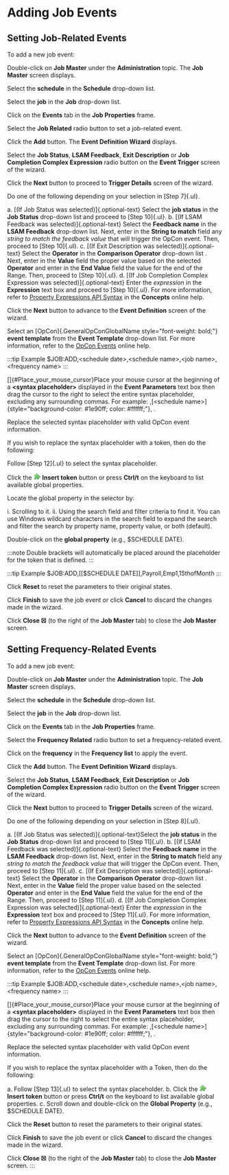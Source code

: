 # Adding Job Events

## Setting Job-Related Events

To add a new job event:

Double-click on **Job Master** under the **Administration** topic. The
**Job Master** screen displays.

Select the **schedule** in the **Schedule** drop-down list.

Select the **job** in the **Job** drop-down list.

Click on the **Events** tab in the **Job Properties** frame.

Select the **Job Related** radio button to set a job-related event.

Click the **Add** button. The **Event Definition Wizard** displays.

Select the **Job Status**, **LSAM Feedback**, **Exit Description** or
**Job Completion Complex Expression** radio button on the **Event
Trigger** screen of the wizard.

Click the **Next** button to proceed to **Trigger Details** screen of
the wizard.

Do one of the following depending on your selection in [Step 7]{.ul}.

a.  [(If Job Status was selected)]{.optional-text} Select the **job     status** in the **Job Status** drop-down list and proceed to [Step
    10]{.ul}.
b.  [(If LSAM Feedback was selected)]{.optional-text} Select the     **Feedback name** in the **LSAM Feedback** drop-down list. Next,
    enter in the **String to match** field any *string to match the
    feedback value* that will trigger the
    OpCon event. Then, proceed to [Step
    10]{.ul}.
c.  [(If Exit Description was selected)]{.optional-text} Select the     **Operator** in the **Comparison Operator** drop-down list . Next,
    enter in the **Value** field the proper value based on the selected
    **Operator** and enter in the **End Value** field the value for the
    end of the Range. Then, proceed to [Step 10]{.ul}.
d.  [(If Job Completion Complex Expression was     selected)]{.optional-text} Enter the *expression* in the
    **Expression** text box and proceed to [Step 10]{.ul}. For more
    information, refer to [Property Expressions API Syntax](../../../reference/property-expressions-syntax.md)
     in the **Concepts** online help.

Click the **Next** button to advance to the **Event Definition** screen
of the wizard.

Select an [OpCon]{.GeneralOpConGlobalName style="font-weight: bold;"} **event template** from the **Event Template** drop-down list. For more
information, refer to the [OpCon Events](../../../events/introduction.md) online help.

:::tip Example
$JOB:ADD,\<schedule date\>,\<schedule name\>,\<job name\>,\<frequency name\>
:::

[]{#Place_your_mouse_cursor}Place your mouse cursor at the beginning of a **\<syntax placeholder\>** displayed in the **Event Parameters** text
box then drag the cursor to the right to select the entire syntax
placeholder, excluding any surrounding commas. For example: ,[\<schedule name\>]{style="background-color: #1e90ff; color: #ffffff;"}, .

Replace the selected syntax placeholder with valid
OpCon event information.

If you wish to replace the syntax placeholder with a token, then do the
following:

Follow [Step 12]{.ul} to select the syntax placeholder.

Click the ![Insert Token buton](../../../Resources/Images/EM/EMinserttoken.png "Insert Token button")
**Insert token** button or press **Ctrl/t** on the keyboard to list
available global properties.

Locate the global property in the selector by:

i.  Scrolling to it.
ii. Using the search field and filter criteria to find it. You can use
    Windows wildcard characters in the search field to expand the search
    and filter the search by property name, property value, or both
    (default).

Double-click on the **global property** (e.g., \$SCHEDULE DATE).

:::note
Double brackets will automatically be placed around the placeholder for the token that is defined.
:::

:::tip Example
$JOB:ADD,\[\[\$SCHEDULE DATE\]\],Payroll,Emp1,15thofMonth
:::

Click **Reset** to reset the parameters to their original states.

Click **Finish** to save the job event or click **Cancel** to discard
the changes made in the wizard.

Click **Close ☒** (to the right of the **Job Master** tab) to close the
**Job Master** screen.

## Setting Frequency-Related Events

To add a new job event:

Double-click on **Job Master** under the **Administration** topic. The
**Job Master** screen displays.

Select the **schedule** in the **Schedule** drop-down list.

Select the **job** in the **Job** drop-down list.

Click on the **Events** tab in the **Job Properties** frame.

Select the **Frequency Related** radio button to set a frequency-related
event.

Click on the **frequency** in the **Frequency list** to apply the event.

Click the **Add** button. The **Event Definition Wizard** displays.

Select the **Job Status**, **LSAM Feedback**, **Exit Description** or
**Job Completion Complex Expression** radio button on the **Event
Trigger** screen of the wizard.

Click the **Next** button to proceed to **Trigger Details** screen of
the wizard.

Do one of the following depending on your selection in [Step 8]{.ul}.

a.  [(If Job Status was selected)]{.optional-text}Select the **job     status** in the **Job Status** drop-down list and proceed to [Step
    11]{.ul}.
b.  [(If LSAM Feedback was selected)]{.optional-text} Select the     **Feedback name** in the **LSAM Feedback** drop-down list. Next,
    enter in the **String to match** field any *string to match the
    feedback value* that will trigger the
    OpCon event. Then, proceed to [Step
    11]{.ul}.
c.  [(If Exit Description was selected)]{.optional-text} Select the     **Operator** in the **Comparison Operator** drop-down list . Next,
    enter in the **Value** field the proper value based on the selected
    **Operator** and enter in the **End Value** field the value for the
    end of the Range. Then, proceed to [Step 11]{.ul}.
d.  [(If Job Completion Complex Expression was     selected)]{.optional-text} Enter the *expression* in the
    **Expression** text box and proceed to [Step 11]{.ul}. For more
    information, refer to [Property Expressions API     Syntax](../../../reference/property-expressions-syntax.md)
     in the **Concepts** online help.

Click the **Next** button to advance to the **Event Definition** screen
of the wizard.

Select an [OpCon]{.GeneralOpConGlobalName style="font-weight: bold;"} **event template** from the **Event Template** drop-down list. For more
information, refer to the [OpCon Events](../../../events/introduction.md) online help.

:::tip Example
$JOB:ADD,\<schedule date\>,\<schedule name\>,\<job name\>,\<frequency name\>
:::

[]{#Place_your_mouse_cursor}Place your mouse cursor at the beginning of a **\<syntax placeholder\>** displayed in the **Event Parameters** text
box then drag the cursor to the right to select the entire syntax
placeholder, excluding any surrounding commas. For example: ,[\<schedule name\>]{style="background-color: #1e90ff; color: #ffffff;"}, .

Replace the selected syntax placeholder with valid
OpCon event information.

If you wish to replace the syntax placeholder with a Token, then do the
following:

a.  Follow [Step 13]{.ul} to select the syntax placeholder.
b.  Click the ![Insert Token     buton](../../../Resources/Images/EM/EMinserttoken.png "Insert Token button")
    **Insert token** button or press **Ctrl/t** on the keyboard to list
    available global properties.
c.  Scroll down and double-click on the **Global Property** (e.g.,
    \$SCHEDULE DATE).

Click the **Reset** button to reset the parameters to their original
states.

Click **Finish** to save the job event or click **Cancel** to discard
the changes made in the wizard.

Click **Close ☒** (to the right of the **Job Master** tab) to close the
**Job Master** screen.
:::
